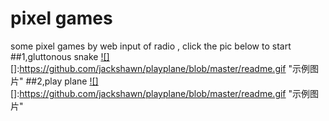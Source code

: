 # pixel games
some pixel games by web input of radio , click the pic below to start
##1,gluttonous snake
[![]](https://jackshawn.github.io/pixel-games/snake.html)  
[]:https://github.com/jackshawn/playplane/blob/master/readme.gif "示例图片"
##2,play plane
[![]](https://jackshawn.github.io/pixel-games/)  
[]:https://github.com/jackshawn/playplane/blob/master/readme.gif "示例图片"
